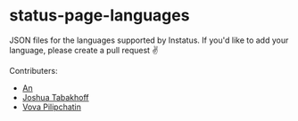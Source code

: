 # status-page-languages

JSON files for the languages supported by Instatus. 
If you'd like to add your language, please create a pull request ✌️ 

Contributers:
- [An](https://twitter.com/AnTheMaker)
- [Joshua Tabakhoff](https://twitter.com/joshtab_)
- [Vova Pilipchatin](https://twitter.com/VPilipchatin)
